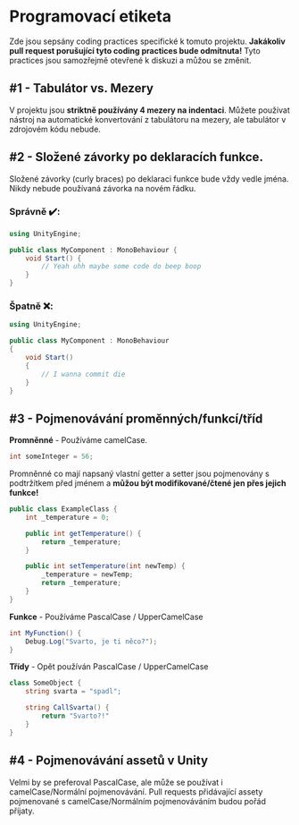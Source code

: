 # Programovací etiketa

Zde jsou sepsány coding practices specifické k tomuto projektu. **Jakákoliv pull request porušující tyto coding practices bude odmítnuta!** Tyto practices jsou samozřejmě otevřené k diskuzi a můžou se změnit.

## \#1 - Tabulátor vs. Mezery

V projektu jsou **striktně používány 4 mezery na indentaci**. Můžete používat nástroj na automatické konvertování z tabulátoru na mezery, ale tabulátor v zdrojovém kódu nebude.

## \#2 - Složené závorky po deklaracích funkce.

Složené závorky (curly braces) po deklaraci funkce bude vždy vedle jména. Nikdy nebude používaná závorka na novém řádku.

### Správně ✔️: 
```C#
using UnityEngine;

public class MyComponent : MonoBehaviour {
    void Start() {
        // Yeah uhh maybe some code do beep boop
    }
}
```

### Špatně ❌:
```C#
using UnityEngine;

public class MyComponent : MonoBehaviour
{
    void Start()
    {
        // I wanna commit die
    }
}
```

## \#3 - Pojmenovávání proměnných/funkcí/tříd

**Promněnné** - Používáme camelCase.

```C#
int someInteger = 56;
```

Promněnné co mají napsaný vlastní getter a setter jsou pojmenovány s podtržítkem před jménem a **můžou být modifikované/čtené jen přes jejich funkce!**

```C#
public class ExampleClass {
    int _temperature = 0;

    public int getTemperature() {
        return _temperature;
    }

    public int setTemperature(int newTemp) {
        _temperature = newTemp;
        return _temperature;
    }
}
```


**Funkce** - Používáme PascalCase / UpperCamelCase

```C#
int MyFunction() {
    Debug.Log("Svarto, je ti něco?");
}
```

**Třídy** - Opět používán PascalCase / UpperCamelCase

```C#
class SomeObject {
    string svarta = "spadl";

    string CallSvarta() {
        return "Svarto?!"
    }
}
```

## \#4 - Pojmenovávání assetů v Unity

Velmi by se preferoval PascalCase, ale může se používat i camelCase/Normální pojmenovávání. Pull requests přidávající assety pojmenované s camelCase/Normálním pojmenováváním budou pořád přijaty.
